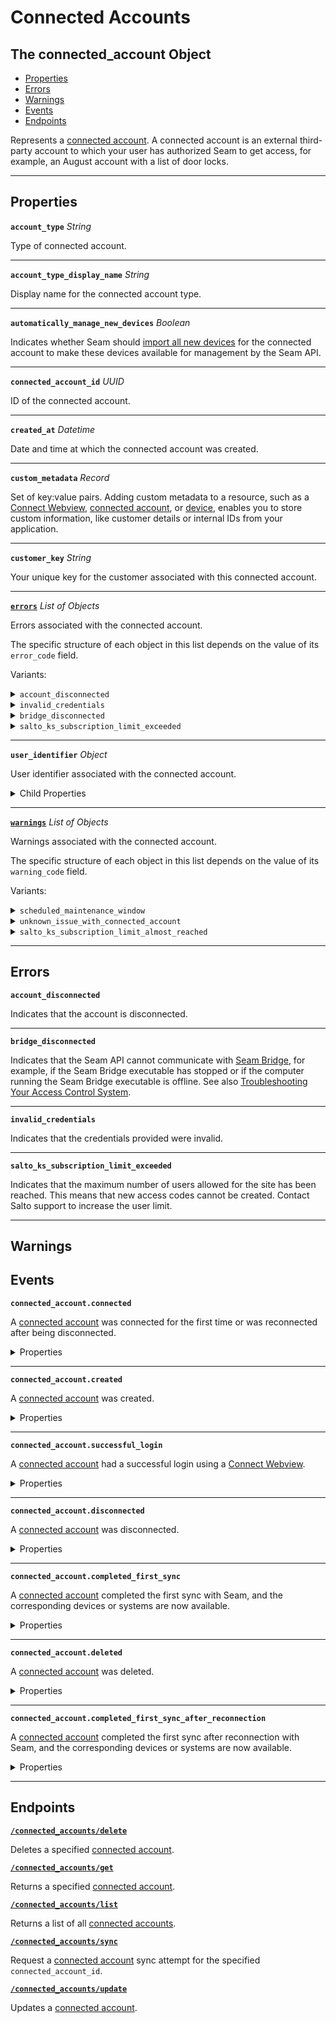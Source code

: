 # Connected Accounts

## The connected_account Object

- [Properties](./#properties)
- [Errors](./#errors)
- [Warnings](./#warnings)
- [Events](./#events)
- [Endpoints](./#endpoints)


Represents a [connected account](../../core-concepts/connected-accounts/README.md). A connected account is an external third-party account to which your user has authorized Seam to get access, for example, an August account with a list of door locks.

---
## Properties

**`account_type`** *String*

Type of connected account.




---

**`account_type_display_name`** *String*

Display name for the connected account type.




---

**`automatically_manage_new_devices`** *Boolean*

Indicates whether Seam should [import all new devices](../../core-concepts/connect-webviews/customizing-connect-webviews.md#automatically_manage_new_devices) for the connected account to make these devices available for management by the Seam API.




---

**`connected_account_id`** *UUID*

ID of the connected account.




---

**`created_at`** *Datetime*

Date and time at which the connected account was created.




---

**`custom_metadata`** *Record*

Set of key:value pairs. Adding custom metadata to a resource, such as a [Connect Webview](../../core-concepts/connect-webviews/attaching-custom-data-to-the-connect-webview.md), [connected account](../../core-concepts/connected-accounts/adding-custom-metadata-to-a-connected-account.md), or [device](../../core-concepts/devices/adding-custom-metadata-to-a-device.md), enables you to store custom information, like customer details or internal IDs from your application.




---

**`customer_key`** *String*

Your unique key for the customer associated with this connected account.




---

[**`errors`**](./#errors) *List* *of Objects*

Errors associated with the connected account.




The specific structure of each object in this list depends on the value of its `error_code` field.

Variants:
<details>
<summary><code>account_disconnected</code></summary>

Indicates that the account is disconnected.

  **`created_at`** *Datetime*
  
  
  Date and time at which Seam created the error.
  
  
  ---

  **`error_code`** *Enum*
  
  
  Unique identifier of the type of error. Enables quick recognition and categorization of the issue.
  
  Enum values:
  
  - <code>account_disconnected</code>
  
  
  ---

  **`is_bridge_error`** *Boolean*
  
  
  Indicates whether the error is related to [Seam Bridge](../../capability-guides/seam-bridge.md).
  
  
  ---

  **`is_connected_account_error`** *Boolean*
  
  
  Indicates whether the error is related specifically to the connected account.
  
  
  ---

  **`message`** *String*
  
  
  Detailed description of the error. Provides insights into the issue and potentially how to rectify it.
  
  
</details>
<details>
<summary><code>invalid_credentials</code></summary>

Indicates that the credentials provided were invalid.

  **`created_at`** *Datetime*
  
  
  Date and time at which Seam created the error.
  
  
  ---

  **`error_code`** *Enum*
  
  
  Unique identifier of the type of error. Enables quick recognition and categorization of the issue.
  
  Enum values:
  
  - <code>invalid_credentials</code>
  
  
  ---

  **`is_bridge_error`** *Boolean*
  
  
  Indicates whether the error is related to [Seam Bridge](../../capability-guides/seam-bridge.md).
  
  
  ---

  **`is_connected_account_error`** *Boolean*
  
  
  Indicates whether the error is related specifically to the connected account.
  
  
  ---

  **`message`** *String*
  
  
  Detailed description of the error. Provides insights into the issue and potentially how to rectify it.
  
  
</details>
<details>
<summary><code>bridge_disconnected</code></summary>

Indicates that the Seam API cannot communicate with [Seam Bridge](../../capability-guides/seam-bridge.md), for example, if the Seam Bridge executable has stopped or if the computer running the Seam Bridge executable is offline. See also [Troubleshooting Your Access Control System](../../capability-guides/access-systems/troubleshooting-your-access-control-system.md#acs_system.errors.seam_bridge_disconnected).

  **`created_at`** *Datetime*
  
  
  Date and time at which Seam created the error.
  
  
  ---

  **`error_code`** *Enum*
  
  
  Unique identifier of the type of error. Enables quick recognition and categorization of the issue.
  
  Enum values:
  
  - <code>bridge_disconnected</code>
  
  
  ---

  **`is_bridge_error`** *Boolean*
  
  
  Indicates whether the error is related to [Seam Bridge](../../capability-guides/seam-bridge.md).
  
  
  ---

  **`is_connected_account_error`** *Boolean*
  
  
  Indicates whether the error is related specifically to the connected account.
  
  
  ---

  **`message`** *String*
  
  
  Detailed description of the error. Provides insights into the issue and potentially how to rectify it.
  
  
</details>
<details>
<summary><code>salto_ks_subscription_limit_exceeded</code></summary>

Indicates that the maximum number of users allowed for the site has been reached. This means that new access codes cannot be created. Contact Salto support to increase the user limit.

  **`created_at`** *Datetime*
  
  
  Date and time at which Seam created the error.
  
  
  ---

  **`error_code`** *Enum*
  
  
  Unique identifier of the type of error. Enables quick recognition and categorization of the issue.
  
  Enum values:
  
  - <code>salto_ks_subscription_limit_exceeded</code>
  
  
  ---

  **`is_bridge_error`** *Boolean*
  
  
  Indicates whether the error is related to [Seam Bridge](../../capability-guides/seam-bridge.md).
  
  
  ---

  **`is_connected_account_error`** *Boolean*
  
  
  Indicates whether the error is related specifically to the connected account.
  
  
  ---

  **`message`** *String*
  
  
  Detailed description of the error. Provides insights into the issue and potentially how to rectify it.
  
  
  ---

  **`salto_ks_metadata`** *Object*
  
  
  Salto KS metadata associated with the connected account that has an error.
  
  Child Properties
  
  - <strong><code>sites</code></strong> <i>List</i> <i>of Objects</i>
    
      Salto sites associated with the connected account that has an error.
  
  - <strong><code>site_id</code></strong> <i>String</i>
  
    ID of a Salto site associated with the connected account that has an error.
  
  
  - <strong><code>site_name</code></strong> <i>String</i>
  
    Name of a Salto site associated with the connected account that has an error.
  
  
  - <strong><code>site_user_subscription_limit</code></strong> <i>Number</i>
  
    Subscription limit of site users for a Salto site associated with the connected account that has an error.
  
  
  - <strong><code>subscribed_site_user_count</code></strong> <i>Number</i>
  
    Count of subscribed site users for a Salto site associated with the connected account that has an error.
  
  
  
</details>

---

**`user_identifier`** *Object*

User identifier associated with the connected account.



<details>
  <summary>Child Properties</summary>

  - <strong><code>api_url</code></strong> <i>String</i>
  
    API URL for the user identifier associated with the connected account.

  - <strong><code>email</code></strong> <i>String</i>
  
    Email address of the user identifier associated with the connected account.

  - <strong><code>exclusive</code></strong> <i>Boolean</i>
  
    Indicates whether the user identifier associated with the connected account is exclusive.

  - <strong><code>phone</code></strong> <i>String</i>
  
    Phone number of the user identifier associated with the connected account.

  - <strong><code>username</code></strong> <i>String</i>
  
    Username of the user identifier associated with the connected account.

</details>

---

[**`warnings`**](./#warnings) *List* *of Objects*

Warnings associated with the connected account.




The specific structure of each object in this list depends on the value of its `warning_code` field.

Variants:
<details>
<summary><code>scheduled_maintenance_window</code></summary>

Indicates that scheduled downtime is planned for the connected account.

  **`created_at`** *Datetime*
  
  
  Date and time at which Seam created the warning.
  
  
  ---

  **`message`** *String*
  
  
  Detailed description of the warning. Provides insights into the issue and potentially how to rectify it.
  
  
  ---

  **`warning_code`** *Enum*
  
  
  Unique identifier of the type of warning. Enables quick recognition and categorization of the issue.
  
  Enum values:
  
  - <code>scheduled_maintenance_window</code>
  
  
</details>
<details>
<summary><code>unknown_issue_with_connected_account</code></summary>

Indicates that an unknown issue occurred while syncing the state of the connected account with the provider. This issue may affect the proper functioning of one or more resources in the account.

  **`created_at`** *Datetime*
  
  
  Date and time at which Seam created the warning.
  
  
  ---

  **`message`** *String*
  
  
  Detailed description of the warning. Provides insights into the issue and potentially how to rectify it.
  
  
  ---

  **`warning_code`** *Enum*
  
  
  Unique identifier of the type of warning. Enables quick recognition and categorization of the issue.
  
  Enum values:
  
  - <code>unknown_issue_with_connected_account</code>
  
  
</details>
<details>
<summary><code>salto_ks_subscription_limit_almost_reached</code></summary>

Indicates that the Salto KS site has exceeded 80% of the maximum number of allowed users. Increase your subscription limit or delete some users from your site.

  **`created_at`** *Datetime*
  
  
  Date and time at which Seam created the warning.
  
  
  ---

  **`message`** *String*
  
  
  Detailed description of the warning. Provides insights into the issue and potentially how to rectify it.
  
  
  ---

  **`salto_ks_metadata`** *Object*
  
  
  Salto KS metadata associated with the connected account that has a warning.
  
  Child Properties
  
  - <strong><code>sites</code></strong> <i>List</i> <i>of Objects</i>
    
      Salto sites associated with the connected account that has a warning.
  
  - <strong><code>site_id</code></strong> <i>String</i>
  
    ID of a Salto site associated with the connected account that has a warning.
  
  
  - <strong><code>site_name</code></strong> <i>String</i>
  
    Name of a Salto site associated with the connected account that has a warning.
  
  
  - <strong><code>site_user_subscription_limit</code></strong> <i>Number</i>
  
    Subscription limit of site users for a Salto site associated with the connected account that has a warning.
  
  
  - <strong><code>subscribed_site_user_count</code></strong> <i>Number</i>
  
    Count of subscribed site users for a Salto site associated with the connected account that has a warning.
  
  
  
  ---

  **`warning_code`** *Enum*
  
  
  Unique identifier of the type of warning. Enables quick recognition and categorization of the issue.
  
  Enum values:
  
  - <code>salto_ks_subscription_limit_almost_reached</code>
  
  
</details>

---


## Errors

**`account_disconnected`**

Indicates that the account is disconnected.

---

**`bridge_disconnected`**

Indicates that the Seam API cannot communicate with [Seam Bridge](../../capability-guides/seam-bridge.md), for example, if the Seam Bridge executable has stopped or if the computer running the Seam Bridge executable is offline. See also [Troubleshooting Your Access Control System](../../capability-guides/access-systems/troubleshooting-your-access-control-system.md#acs_system.errors.seam_bridge_disconnected).

---

**`invalid_credentials`**

Indicates that the credentials provided were invalid.

---

**`salto_ks_subscription_limit_exceeded`**

Indicates that the maximum number of users allowed for the site has been reached. This means that new access codes cannot be created. Contact Salto support to increase the user limit.

---


## Warnings


## Events

**`connected_account.connected`**

A [connected account](../../core-concepts/connected-accounts/README.md) was connected for the first time or was reconnected after being disconnected.

<details>

<summary>Properties</summary>

<strong><code>connect_webview_id</code></strong> <i>UUID</i>

  ID of the [Connect Webview](../../core-concepts/connect-webviews/README.md) associated with the event.

<strong><code>connected_account_id</code></strong> <i>UUID</i>

  ID of the affected [connected account](../../core-concepts/connected-accounts/README.md).

<strong><code>created_at</code></strong> <i>Datetime</i>

  Date and time at which the event was created.

<strong><code>event_id</code></strong> <i>UUID</i>

  ID of the event.

<strong><code>event_type</code></strong> <i>Enum</i>

  Value: `connected_account.connected`

<strong><code>occurred_at</code></strong> <i>Datetime</i>

  Date and time at which the event occurred.

<strong><code>workspace_id</code></strong> <i>UUID</i>

  ID of the [workspace](../../core-concepts/workspaces/README.md) associated with the event.
</details>

---

**`connected_account.created`**

A [connected account](../../core-concepts/connected-accounts/README.md) was created.

<details>

<summary>Properties</summary>

<strong><code>connect_webview_id</code></strong> <i>UUID</i>

  ID of the [Connect Webview](../../core-concepts/connect-webviews/README.md) associated with the event.

<strong><code>connected_account_id</code></strong> <i>UUID</i>

  ID of the affected [connected account](../../core-concepts/connected-accounts/README.md).

<strong><code>created_at</code></strong> <i>Datetime</i>

  Date and time at which the event was created.

<strong><code>event_id</code></strong> <i>UUID</i>

  ID of the event.

<strong><code>event_type</code></strong> <i>Enum</i>

  Value: `connected_account.created`

<strong><code>occurred_at</code></strong> <i>Datetime</i>

  Date and time at which the event occurred.

<strong><code>workspace_id</code></strong> <i>UUID</i>

  ID of the [workspace](../../core-concepts/workspaces/README.md) associated with the event.
</details>

---

**`connected_account.successful_login`**

A [connected account](../../core-concepts/connected-accounts/README.md) had a successful login using a [Connect Webview](https://docs.seam.co/latest/ui-components/connect-webviews).

<details>

<summary>Properties</summary>

<strong><code>connect_webview_id</code></strong> <i>UUID</i>

  ID of the [Connect Webview](../../core-concepts/connect-webviews/README.md) associated with the event.

<strong><code>connected_account_id</code></strong> <i>UUID</i>

  ID of the affected [connected account](../../core-concepts/connected-accounts/README.md).

<strong><code>created_at</code></strong> <i>Datetime</i>

  Date and time at which the event was created.

<strong><code>event_id</code></strong> <i>UUID</i>

  ID of the event.

<strong><code>event_type</code></strong> <i>Enum</i>

  Value: `connected_account.successful_login`

<strong><code>occurred_at</code></strong> <i>Datetime</i>

  Date and time at which the event occurred.

<strong><code>workspace_id</code></strong> <i>UUID</i>

  ID of the [workspace](../../core-concepts/workspaces/README.md) associated with the event.
</details>

---

**`connected_account.disconnected`**

A [connected account](../../core-concepts/connected-accounts/README.md) was disconnected.

<details>

<summary>Properties</summary>

<strong><code>connected_account_id</code></strong> <i>UUID</i>

  ID of the affected [connected account](../../core-concepts/connected-accounts/README.md).

<strong><code>created_at</code></strong> <i>Datetime</i>

  Date and time at which the event was created.

<strong><code>event_id</code></strong> <i>UUID</i>

  ID of the event.

<strong><code>event_type</code></strong> <i>Enum</i>

  Value: `connected_account.disconnected`

<strong><code>occurred_at</code></strong> <i>Datetime</i>

  Date and time at which the event occurred.

<strong><code>workspace_id</code></strong> <i>UUID</i>

  ID of the [workspace](../../core-concepts/workspaces/README.md) associated with the event.
</details>

---

**`connected_account.completed_first_sync`**

A [connected account](../../core-concepts/connected-accounts/README.md) completed the first sync with Seam, and the corresponding devices or systems are now available.

<details>

<summary>Properties</summary>

<strong><code>connected_account_id</code></strong> <i>UUID</i>

  ID of the affected [connected account](../../core-concepts/connected-accounts/README.md).

<strong><code>created_at</code></strong> <i>Datetime</i>

  Date and time at which the event was created.

<strong><code>event_id</code></strong> <i>UUID</i>

  ID of the event.

<strong><code>event_type</code></strong> <i>Enum</i>

  Value: `connected_account.completed_first_sync`

<strong><code>occurred_at</code></strong> <i>Datetime</i>

  Date and time at which the event occurred.

<strong><code>workspace_id</code></strong> <i>UUID</i>

  ID of the [workspace](../../core-concepts/workspaces/README.md) associated with the event.
</details>

---

**`connected_account.deleted`**

A [connected account](../../core-concepts/connected-accounts/README.md) was deleted.

<details>

<summary>Properties</summary>

<strong><code>connected_account_id</code></strong> <i>UUID</i>

  ID of the affected [connected account](../../core-concepts/connected-accounts/README.md).

<strong><code>created_at</code></strong> <i>Datetime</i>

  Date and time at which the event was created.

<strong><code>event_id</code></strong> <i>UUID</i>

  ID of the event.

<strong><code>event_type</code></strong> <i>Enum</i>

  Value: `connected_account.deleted`

<strong><code>occurred_at</code></strong> <i>Datetime</i>

  Date and time at which the event occurred.

<strong><code>workspace_id</code></strong> <i>UUID</i>

  ID of the [workspace](../../core-concepts/workspaces/README.md) associated with the event.
</details>

---

**`connected_account.completed_first_sync_after_reconnection`**

A [connected account](../../core-concepts/connected-accounts/README.md) completed the first sync after reconnection with Seam, and the corresponding devices or systems are now available.

<details>

<summary>Properties</summary>

<strong><code>connected_account_id</code></strong> <i>UUID</i>

  ID of the affected [connected account](../../core-concepts/connected-accounts/README.md).

<strong><code>created_at</code></strong> <i>Datetime</i>

  Date and time at which the event was created.

<strong><code>event_id</code></strong> <i>UUID</i>

  ID of the event.

<strong><code>event_type</code></strong> <i>Enum</i>

  Value: `connected_account.completed_first_sync_after_reconnection`

<strong><code>occurred_at</code></strong> <i>Datetime</i>

  Date and time at which the event occurred.

<strong><code>workspace_id</code></strong> <i>UUID</i>

  ID of the [workspace](../../core-concepts/workspaces/README.md) associated with the event.
</details>

---

## Endpoints


[**`/connected_accounts/delete`**](./delete.md)

Deletes a specified [connected account](../../core-concepts/connected-accounts/README.md).


[**`/connected_accounts/get`**](./get.md)

Returns a specified [connected account](../../core-concepts/connected-accounts/README.md).


[**`/connected_accounts/list`**](./list.md)

Returns a list of all [connected accounts](../../core-concepts/connected-accounts/README.md).


[**`/connected_accounts/sync`**](./sync.md)

Request a [connected account](../../core-concepts/connected-accounts/README.md) sync attempt for the specified `connected_account_id`.


[**`/connected_accounts/update`**](./update.md)

Updates a [connected account](../../core-concepts/connected-accounts/README.md).


